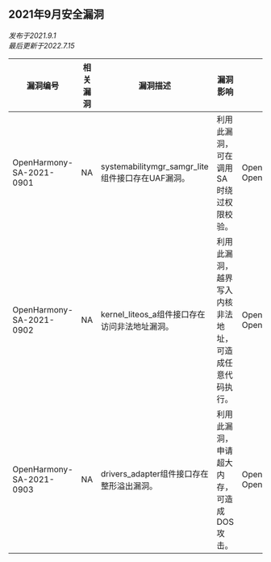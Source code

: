 ## 2021年9月安全漏洞
_发布于2021.9.1_<br/>
_最后更新于2022.7.15_

| 漏洞编号 | 相关漏洞 | 漏洞描述 | 漏洞影响 | 受影响的版本 | 受影响的仓库 | 修复链接 | 参考链接 |
| -------- |-------- | -------- | -------- | ----------- | ----------- | -------- | ------- |
|OpenHarmony-SA-2021-0901 | NA | systemabilitymgr_samgr_lite组件接口存在UAF漏洞。| 利用此漏洞，可在调用SA时绕过权限校验。|OpenHarmony_release_v1.1.0<br/>OpenHarmony-v1.1.1-LTS|systemabilitymgr_samgr_lite|   [1.1.x](https://gitee.com/openharmony/systemabilitymgr_samgr_lite/pulls/24/files) |本项目组上报|
|OpenHarmony-SA-2021-0902 | NA | kernel_liteos_a组件接口存在访问非法地址漏洞。| 利用此漏洞，越界写入内核非法地址，可造成任意代码执行。|OpenHarmony_release_v1.1.0<br/>OpenHarmony-v1.1.1-LTS|kernel_liteos_a|   [1.1.x](https://gitee.com/openharmony/kernel_liteos_a/pulls/373/files) |本项目组上报|
|OpenHarmony-SA-2021-0903 | NA | drivers_adapter组件接口存在整形溢出漏洞。| 利用此漏洞，申请超大内存，可造成DOS攻击。|OpenHarmony_release_v1.1.0<br/>OpenHarmony-v1.1.1-LTS|drivers_adapter|   [1.1.x](https://gitee.com/openharmony/drivers_adapter/pulls/31/files) |本项目组上报|
